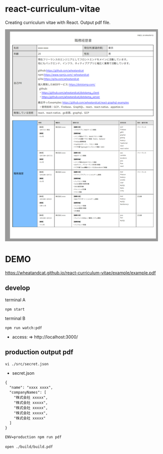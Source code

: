 # react-curriculum-vitae

Creating curriculum vitae with React.
Output pdf file.


![image](./doc/demo.png)


# DEMO

https://wheatandcat.github.io/react-curriculum-vitae/example/example.pdf

## develop


terminal A
```
npm start
```

terminal B
```
npm run watch:pdf
```

* access: => http://localhost:3000/

## production output pdf
```
vi ./src/secret.json
```

 * secret.json

```
{
  "name": "xxxx xxxx",
  "companyNames": [
    "株式会社 xxxxx",
    "株式会社 xxxxx",
    "株式会社 xxxxx",
    "株式会社 xxxxx",
    "株式会社 xxxxx"
  ]
}
```

```
ENV=production npm run pdf

open ./build/build.pdf
```
